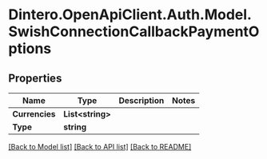 # Dintero.OpenApiClient.Auth.Model.SwishConnectionCallbackPaymentOptions

## Properties

Name | Type | Description | Notes
------------ | ------------- | ------------- | -------------
**Currencies** | **List&lt;string&gt;** |  | 
**Type** | **string** |  | 

[[Back to Model list]](../README.md#documentation-for-models) [[Back to API list]](../README.md#documentation-for-api-endpoints) [[Back to README]](../README.md)

